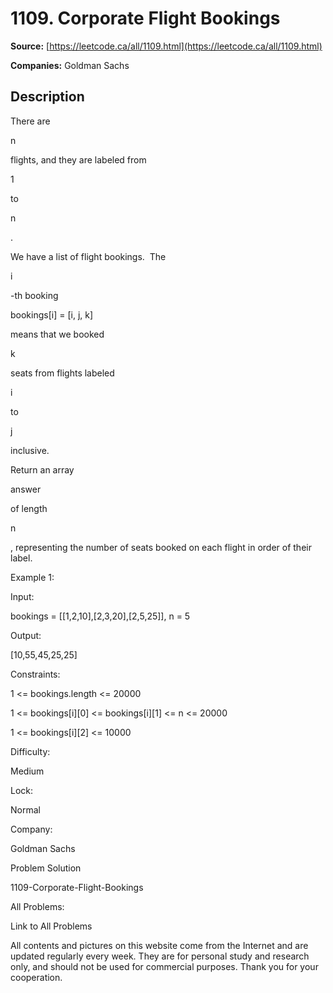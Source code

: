 # 1109. Corporate Flight Bookings

**Source:** [https://leetcode.ca/all/1109.html](https://leetcode.ca/all/1109.html)

**Companies:** Goldman Sachs

## Description

There are

n

flights, and they are labeled from

1

to

n

.

We have a list of flight bookings.  The

i

-th booking

bookings[i]
        = [i, j, k]

means that we booked

k

seats from flights labeled

i

to

j

inclusive.

Return an array

answer

of length

n

, representing the number of
        seats booked on each flight in order of their label.

Example 1:

Input:

bookings = [[1,2,10],[2,3,20],[2,5,25]], n = 5

Output:

[10,55,45,25,25]

Constraints:

1 <= bookings.length <= 20000

1 <= bookings[i][0] <= bookings[i][1] <= n <= 20000

1 <= bookings[i][2] <= 10000

Difficulty:

Medium

Lock:

Normal

Company:

Goldman Sachs

Problem Solution

1109-Corporate-Flight-Bookings

All Problems:

Link to All Problems

All contents and pictures on this website come from the Internet and are updated regularly every week. They are for personal study and research only, and should not be used for commercial purposes. Thank you for your cooperation.

